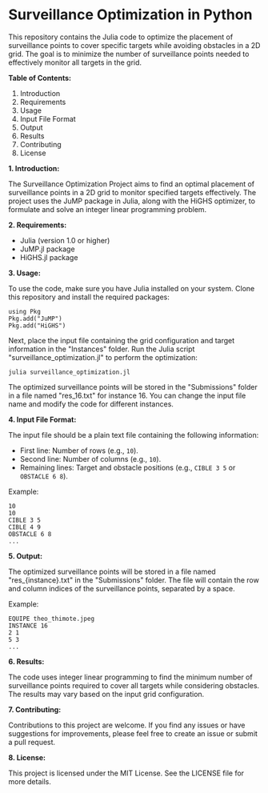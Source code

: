 # Surveillance Optimization in Python

This repository contains the Julia code to optimize the placement of surveillance points to cover specific targets while avoiding obstacles in a 2D grid. The goal is to minimize the number of surveillance points needed to effectively monitor all targets in the grid.

**Table of Contents:**

1. Introduction
2. Requirements
3. Usage
4. Input File Format
5. Output
6. Results
7. Contributing
8. License

**1. Introduction:**

The Surveillance Optimization Project aims to find an optimal placement of surveillance points in a 2D grid to monitor specified targets effectively. The project uses the JuMP package in Julia, along with the HiGHS optimizer, to formulate and solve an integer linear programming problem.

**2. Requirements:**

- Julia (version 1.0 or higher)
- JuMP.jl package
- HiGHS.jl package

**3. Usage:**

To use the code, make sure you have Julia installed on your system. Clone this repository and install the required packages:

```
using Pkg
Pkg.add("JuMP")
Pkg.add("HiGHS")
```

Next, place the input file containing the grid configuration and target information in the "Instances" folder. Run the Julia script "surveillance_optimization.jl" to perform the optimization:

```
julia surveillance_optimization.jl
```

The optimized surveillance points will be stored in the "Submissions" folder in a file named "res_16.txt" for instance 16. You can change the input file name and modify the code for different instances.

**4. Input File Format:**

The input file should be a plain text file containing the following information:

- First line: Number of rows (e.g., `10`).
- Second line: Number of columns (e.g., `10`).
- Remaining lines: Target and obstacle positions (e.g., `CIBLE 3 5` or `OBSTACLE 6 8`).

Example:
```
10
10
CIBLE 3 5
CIBLE 4 9
OBSTACLE 6 8
...
```

**5. Output:**

The optimized surveillance points will be stored in a file named "res_{instance}.txt" in the "Submissions" folder. The file will contain the row and column indices of the surveillance points, separated by a space.

Example:
```
EQUIPE theo_thimote.jpeg
INSTANCE 16
2 1
5 3
...
```

**6. Results:**

The code uses integer linear programming to find the minimum number of surveillance points required to cover all targets while considering obstacles. The results may vary based on the input grid configuration.

**7. Contributing:**

Contributions to this project are welcome. If you find any issues or have suggestions for improvements, please feel free to create an issue or submit a pull request.

**8. License:**

This project is licensed under the MIT License. See the LICENSE file for more details.
